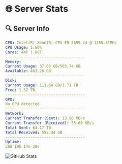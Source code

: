 # 🌐 Server Stats
## 🔍 Server Info
```yaml
CPU: Intel(R) Xeon(R) CPU E5-2699 v4 @ 1285.61MHz
CPU Usage: 1.60%
Cores: 44P | 88T
-----------------------------------
Memory:
Current Usage: 37.03 GB/503.74 GB
Available: 463.26 GB
-----------------------------------
Disk:
Current Usage: 111.64 GB/1.71 TB
Free: 1.52 TB
-----------------------------------
GPU:
No GPU detected
-----------------------------------
Network:
Current Transfer (Sent): 13.98 MB/s
Current Transfer (Received): 55.60 KB/s
Total Sent: 64.17 TB
Total Received: 552.44 GB
-----------------------------------
Uptime:
36d 19h 14m 39s
```
![GitHub Stats](https://img.shields.io/badge/Updated-2025-04-13_16:37:28-blue)